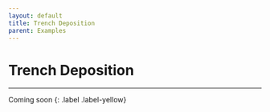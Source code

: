 ```yaml
---
layout: default
title: Trench Deposition
parent: Examples
---
```


# Trench Deposition

---

Coming soon
{: .label .label-yellow}